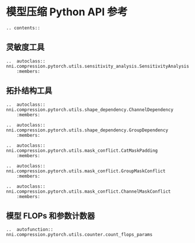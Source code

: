 # 模型压缩 Python API 参考

```eval_rst
.. contents::
```

## 灵敏度工具

```eval_rst
..  autoclass:: nni.compression.pytorch.utils.sensitivity_analysis.SensitivityAnalysis
    :members:

```

## 拓扑结构工具

```eval_rst
..  autoclass:: nni.compression.pytorch.utils.shape_dependency.ChannelDependency
    :members:

..  autoclass:: nni.compression.pytorch.utils.shape_dependency.GroupDependency
    :members:

..  autoclass:: nni.compression.pytorch.utils.mask_conflict.CatMaskPadding
    :members:

..  autoclass:: nni.compression.pytorch.utils.mask_conflict.GroupMaskConflict
    :members:

..  autoclass:: nni.compression.pytorch.utils.mask_conflict.ChannelMaskConflict
    :members:

```

## 模型 FLOPs 和参数计数器

```eval_rst
..  autofunction:: nni.compression.pytorch.utils.counter.count_flops_params

```
